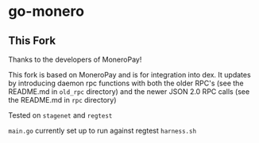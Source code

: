# go-monero

## This Fork

Thanks to the developers of MoneroPay!

This fork is based on MoneroPay and is for integration into dex. It updates by introducing daemon rpc functions with both the older RPC's (see the README.md in `old_rpc` directory) and the newer JSON 2.0 RPC calls (see the README.md in `rpc` directory)

Tested on `stagenet` and `regtest`

`main.go` currently set up to run against regtest `harness.sh`
